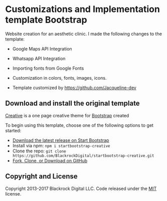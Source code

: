 # Customizations and Implementation template Bootstrap

Website creation for an aesthetic clinic. I made the following changes to the template:

- Google Maps API Integration

- Whatsapp API Integration

- Importing fonts from Google Fonts

- Customization in colors, fonts, images, icons.

- Template customized by https://github.com/Jacqueline-dev

## Download and install the original template

[Creative](http://startbootstrap.com/template-overviews/creative/) is a one page creative theme for [Bootstrap](http://getbootstrap.com/) created 

To begin using this template, choose one of the following options to get started:

* [Download the latest release on Start Bootstrap](https://startbootstrap.com/template-overviews/creative/)
* Install via npm: `npm i startbootstrap-creative`
* Clone the repo: `git clone https://github.com/BlackrockDigital/startbootstrap-creative.git`
* [Fork, Clone, or Download on GitHub](https://github.com/BlackrockDigital/startbootstrap-creative)



## Copyright and License

Copyright 2013-2017 Blackrock Digital LLC. Code released under the [MIT](https://github.com/BlackrockDigital/startbootstrap-creative/blob/gh-pages/LICENSE) license.
